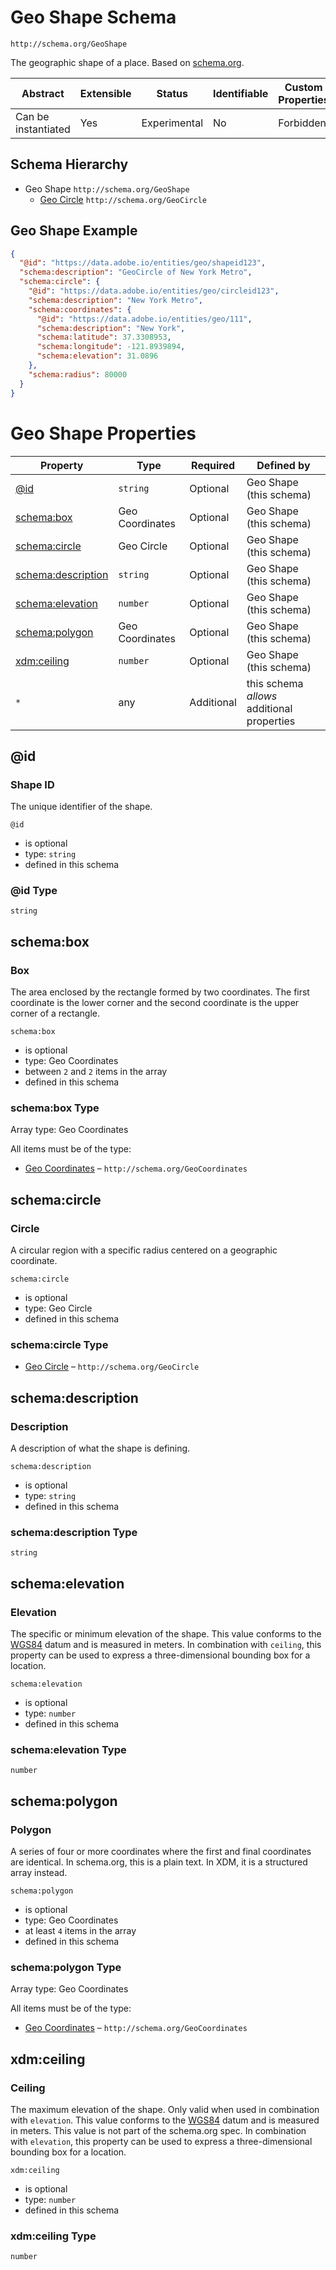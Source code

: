 
# Geo Shape Schema

```
http://schema.org/GeoShape
```

The geographic shape of a place. Based on [schema.org](http://schema.org/GeoShape).

| Abstract | Extensible | Status | Identifiable | Custom Properties | Additional Properties | Defined In |
|----------|------------|--------|--------------|-------------------|-----------------------|------------|
| Can be instantiated | Yes | Experimental | No | Forbidden | Permitted | [external/schema/geoshape.schema.json](external/schema/geoshape.schema.json) |
## Schema Hierarchy

* Geo Shape `http://schema.org/GeoShape`
  * [Geo Circle](geocircle.schema.md) `http://schema.org/GeoCircle`


## Geo Shape Example
```json
{
  "@id": "https://data.adobe.io/entities/geo/shapeid123",
  "schema:description": "GeoCircle of New York Metro",
  "schema:circle": {
    "@id": "https://data.adobe.io/entities/geo/circleid123",
    "schema:description": "New York Metro",
    "schema:coordinates": {
      "@id": "https://data.adobe.io/entities/geo/111",
      "schema:description": "New York",
      "schema:latitude": 37.3308953,
      "schema:longitude": -121.8939894,
      "schema:elevation": 31.0896
    },
    "schema:radius": 80000
  }
}
```

# Geo Shape Properties

| Property | Type | Required | Defined by |
|----------|------|----------|------------|
| [@id](#id) | `string` | Optional | Geo Shape (this schema) |
| [schema:box](#schemabox) | Geo Coordinates | Optional | Geo Shape (this schema) |
| [schema:circle](#schemacircle) | Geo Circle | Optional | Geo Shape (this schema) |
| [schema:description](#schemadescription) | `string` | Optional | Geo Shape (this schema) |
| [schema:elevation](#schemaelevation) | `number` | Optional | Geo Shape (this schema) |
| [schema:polygon](#schemapolygon) | Geo Coordinates | Optional | Geo Shape (this schema) |
| [xdm:ceiling](#xdmceiling) | `number` | Optional | Geo Shape (this schema) |
| `*` | any | Additional | this schema *allows* additional properties |

## @id
### Shape ID

The unique identifier of the shape.

`@id`
* is optional
* type: `string`
* defined in this schema

### @id Type


`string`






## schema:box
### Box

The area enclosed by the rectangle formed by two coordinates. The first coordinate is the lower corner and the second coordinate is the upper corner of a rectangle.

`schema:box`
* is optional
* type: Geo Coordinates
* between `2` and `2` items in the array
* defined in this schema

### schema:box Type


Array type: Geo Coordinates

All items must be of the type:
* [Geo Coordinates](geocoordinates.schema.md) – `http://schema.org/GeoCoordinates`








## schema:circle
### Circle

A circular region with a specific radius centered on a geographic coordinate.

`schema:circle`
* is optional
* type: Geo Circle
* defined in this schema

### schema:circle Type


* [Geo Circle](geocircle.schema.md) – `http://schema.org/GeoCircle`





## schema:description
### Description

A description of what the shape is defining.

`schema:description`
* is optional
* type: `string`
* defined in this schema

### schema:description Type


`string`






## schema:elevation
### Elevation

The specific or minimum elevation of the shape. This value conforms to the [WGS84](http://gisgeography.com/wgs84-world-geodetic-system/) datum and is measured in meters. In combination with `ceiling`, this property can be used to express a three-dimensional bounding box for a location.

`schema:elevation`
* is optional
* type: `number`
* defined in this schema

### schema:elevation Type


`number`






## schema:polygon
### Polygon

A series of four or more coordinates where the first and final coordinates are identical. In schema.org, this is a plain text. In XDM, it is a structured array instead.

`schema:polygon`
* is optional
* type: Geo Coordinates
* at least `4` items in the array
* defined in this schema

### schema:polygon Type


Array type: Geo Coordinates

All items must be of the type:
* [Geo Coordinates](geocoordinates.schema.md) – `http://schema.org/GeoCoordinates`








## xdm:ceiling
### Ceiling

The maximum elevation of the shape. Only valid when used in combination with `elevation`. This value conforms to the [WGS84](http://gisgeography.com/wgs84-world-geodetic-system/) datum and is measured in meters. This value is not part of the schema.org spec. In combination with `elevation`, this property can be used to express a three-dimensional bounding box for a location.

`xdm:ceiling`
* is optional
* type: `number`
* defined in this schema

### xdm:ceiling Type


`number`





